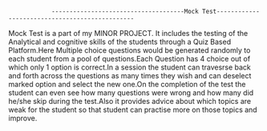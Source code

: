                 -------------------------------------Mock Test-----------------------------------------------

Mock Test is a part of my MINOR PROJECT.
It includes the testing of the Analytical and cognitive skills of the students through a Quiz Based Platform.Here Multiple choice questions would be generated randomly to each student from a pool of questions.Each Question has 4 choice out of which only 1 option is correct.In a session the student can travesrse back and forth across the questions as many times they wish and can deselect  marked option and select the new one.On the completion of the test the student can even see how many questions were wrong and how many did he/she skip during the test.Also it provides advice about which topics are weak for the student so that student can practise more on those topics and improve.

